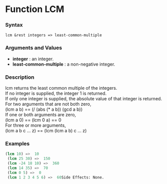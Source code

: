 <!-- Generated on 05/10/2020 by https://github.com/anto2oo/clhs-evolved -->

# Function LCM

### Syntax
`lcm &rest integers => least-common-multiple`  


### Arguments and Values
- **integer** : an integer.   
- **least-common-multiple** : a non-negative integer.   


### Description
lcm returns the least common multiple of the integers.  
 If no integer is supplied, the integer 1 is returned.  
If only one integer is supplied, the absolute value of that integer is returned.  
For two arguments that are not both zero,  
 (lcm a b) ==  (/ (abs (* a b)) (gcd a b))  
If one or both arguments are zero,  
 (lcm a 0) ==  (lcm 0 a) ==  0  
For three or more arguments,  
 (lcm a b c ... z) ==  (lcm (lcm a b) c ... z)



### Examples
```lisp 
(lcm 10) =>  10
 (lcm 25 30) =>  150
 (lcm -24 18 10) =>  360
 (lcm 14 35) =>  70
 (lcm 0 5) =>  0
 (lcm 1 2 3 4 5 6) =>  60Side Effects: None.
```
